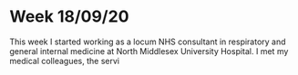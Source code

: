 # Week 18/09/20

This week I started working as a locum NHS consultant in respiratory and general internal medicine at North Middlesex University Hospital. I met my medical colleagues, the servi
